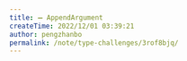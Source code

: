 ```yaml
---
title: ➖ AppendArgument
createTime: 2022/12/01 03:39:21
author: pengzhanbo
permalink: /note/type-challenges/3rof8bjq/
---
```

